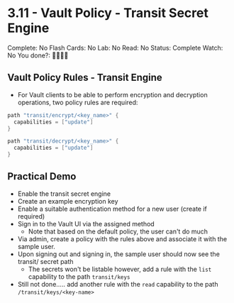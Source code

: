 # 3.11 - Vault Policy - Transit Secret Engine

Complete: No
Flash Cards: No
Lab: No
Read: No
Status: Complete
Watch: No
You done?: 🌚🌚🌚🌚

## Vault Policy Rules - Transit Engine

- For Vault clients to be able to perform encryption and decryption operations, two policy rules are required:

```go
path "transit/encrypt/<key_name>" {
  capabilities = ["update"]
}

path "transit/decrypt/<key_name>" {
  capabilities = ["update"]
}
```

## Practical Demo

- Enable the transit secret engine
- Create an example encryption key
- Enable a suitable authentication method for a new user (create if required)
- Sign in to the Vault UI via the assigned method
    - Note that based on the default policy, the user can't do much
- Via admin,  create a policy with the rules above and associate it with the sample user.
- Upon signing out and signing in, the sample user should now see the transit/ secret path
    - The secrets won't be listable however, add a rule with the `list` capability to the path `transit/keys`
- Still not done….. add another rule with the `read` capability to the path `/transit/keys/<key-name>`